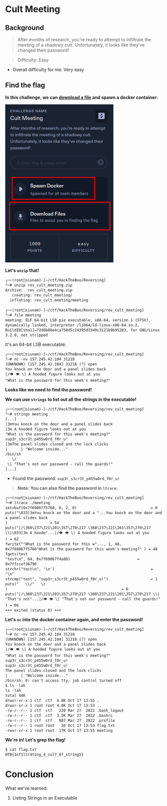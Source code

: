 # Cult Meeting

## Background

> After months of research, you're ready to attempt to infiltrate the meeting of a shadowy cult. Unfortunately, it looks like they've changed their password!

> Difficulty: Easy

- Overall difficulty for me: Very easy

## Find the flag

**In this challenge, we can [download a file](https://github.com/siunam321/CTF-Writeups/blob/main/HackTheBoo/Reversing/Cult-Meeting/rev_cult_meeting.zip) and spawn a docker container:**

![](https://github.com/siunam321/CTF-Writeups/blob/main/HackTheBoo/Reversing/Cult-Meeting/images/a1.png)

**Let's `unzip` that!**
```
┌──(root🌸siunam)-[~/ctf/HackTheBoo/Reversing]
└─# unzip rev_cult_meeting.zip 
Archive:  rev_cult_meeting.zip
   creating: rev_cult_meeting/
  inflating: rev_cult_meeting/meeting  

┌──(root🌸siunam)-[~/ctf/HackTheBoo/Reversing/rev_cult_meeting]
└─# file meeting         
meeting: ELF 64-bit LSB pie executable, x86-64, version 1 (SYSV), dynamically linked, interpreter /lib64/ld-linux-x86-64.so.2, BuildID[sha1]=72d8b06e4ca750d5c24395d3349c3121b9b95283, for GNU/Linux 3.2.0, not stripped
```

It's an 64-bit LSB executable.

```
┌──(root🌸siunam)-[~/ctf/HackTheBoo/Reversing/rev_cult_meeting]
└─# nc -nv 157.245.42.104 31218                      
(UNKNOWN) [157.245.42.104] 31218 (?) open
You knock on the door and a panel slides back
|/👁️ 👁️ \| A hooded figure looks out at you
"What is the password for this week's meeting?"

```

**Looks like we need to find the password!**

**We can use `strings` to list out all the strings in the executable!**
```
┌──(root🌸siunam)-[~/ctf/HackTheBoo/Reversing/rev_cult_meeting]
└─# strings meeting         
[...]
[3mYou knock on the door and a panel slides back
[3m A hooded figure looks out at you
"What is the password for this week's meeting?" 
sup3r_s3cr3t_p455w0rd_f0r_u!
[3mThe panel slides closed and the lock clicks
|      | "Welcome inside..." 
/bin/sh
   \/
 \| "That's not our password - call the guards!"
[...]
```

- Found the password: `sup3r_s3cr3t_p455w0rd_f0r_u!`

> **Note: You can also find the password in `ltrace`:**

```
┌──(root🌸siunam)-[~/ctf/HackTheBoo/Reversing/rev_cult_meeting]
└─# ltrace ./meeting 
setvbuf(0x7f69867f5760, 0, 2, 0)                                 = 0
puts("\033[3mYou knock on the door and a "...You knock on the door and a panel slides back
)                   = 54
puts("|/\360\237\221\201\357\270\217 \360\237\221\201\357\270\217 \\|\033[3m A hoode"...|/👁️ 👁️ \| A hooded figure looks out at you
) = 62
fwrite(""What is the password for this w"..., 1, 48, 0x7f69867f5760"What is the password for this week's meeting?" ) = 48
fgets(test
"test\n", 64, 0x7f69867f4a80)                              = 0x7ffccef36790
strchr("test\n", '\n')                                           = "\n"
strcmp("test", "sup3r_s3cr3t_p455w0rd_f0r_u!")                   = 1
puts("   \\/"   \/
)                                                   = 6
puts("|/\360\237\221\201\357\270\217 \360\237\221\201\357\270\217 \\| "That's not"...|/👁️ 👁️ \| "That's not our password - call the guards!"
) = 66
+++ exited (status 0) +++
```

**Let's `nc` into the docker container again, and enter the password!**
```
┌──(root🌸siunam)-[~/ctf/HackTheBoo/Reversing/rev_cult_meeting]
└─# nc -nv 157.245.42.104 31218
(UNKNOWN) [157.245.42.104] 31218 (?) open
You knock on the door and a panel slides back
|/👁️ 👁️ \| A hooded figure looks out at you
"What is the password for this week's meeting?" sup3r_s3cr3t_p455w0rd_f0r_u!
sup3r_s3cr3t_p455w0rd_f0r_u!
The panel slides closed and the lock clicks
|      | "Welcome inside..." 
/bin/sh: 0: can't access tty; job control turned off
$ ls -lah
ls -lah
total 44K
drwxr-xr-x 1 ctf  ctf  4.0K Oct 17 13:55 .
drwxr-xr-x 1 root root 4.0K Oct 17 13:53 ..
-rw-r--r-- 1 ctf  ctf   220 Mar 27  2022 .bash_logout
-rw-r--r-- 1 ctf  ctf  3.5K Mar 27  2022 .bashrc
-rw-r--r-- 1 ctf  ctf   807 Mar 27  2022 .profile
-rw-r--r-- 1 root root   36 Oct 17 13:53 flag.txt
-rwxr-xr-x 1 root root  17K Oct 17 13:55 meeting
```

**We're in! Let's grep the flag!**
```
$ cat flag.txt
HTB{1nf1ltr4t1ng_4_cul7_0f_str1ng5}
```

# Conclusion

What we've learned:

1. Listing Strings in an Executable